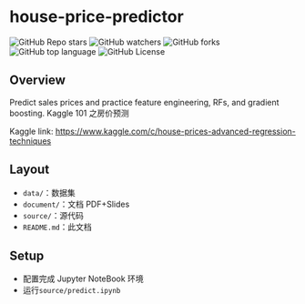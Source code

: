 # house-price-predictor

![GitHub Repo stars](https://img.shields.io/github/stars/lunarwhite/house-price-predictor?color=orange)
![GitHub watchers](https://img.shields.io/github/watchers/lunarwhite/house-price-predictor?color=yellow)
![GitHub forks](https://img.shields.io/github/forks/lunarwhite/house-price-predictor?color=green)
![GitHub top language](https://img.shields.io/github/languages/top/lunarwhite/house-price-predictor)
![GitHub License](https://img.shields.io/github/license/lunarwhite/house-price-predictor?color=white)

## Overview

Predict sales prices and practice feature engineering, RFs, and gradient boosting. Kaggle 101 之房价预测

Kaggle link: https://www.kaggle.com/c/house-prices-advanced-regression-techniques

## Layout

- `data/`：数据集
- `document/`：文档 PDF+Slides
- `source/`：源代码
- `README.md`：此文档

## Setup

- 配置完成 Jupyter NoteBook 环境
- 运行`source/predict.ipynb`
